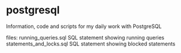 postgresql
==========
Information, code and scripts for my daily work with PostgreSQL

files:
running_queries.sql		SQL statement showing running queries
statements_and_locks.sql	SQL statement showing blocked statements
